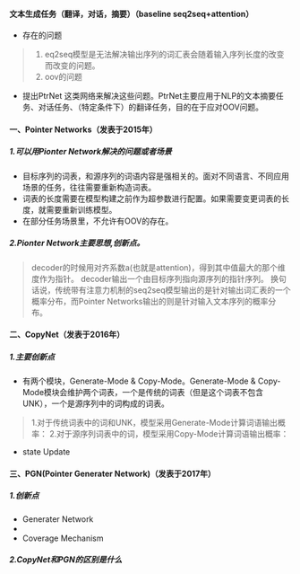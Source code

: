 #### 文本生成任务（翻译，对话，摘要）（baseline  seq2seq+attention）
+ 存在的问题
> 1. eq2seq模型是无法解决输出序列的词汇表会随着输入序列长度的改变而改变的问题。
> 2. oov的问题
+ 提出PtrNet 这类网络来解决这些问题。PtrNet主要应用于NLP的文本摘要任务、对话任务、（特定条件下）的翻译任务，目的在于应对OOV问题。
#### 一、Pointer Networks（发表于2015年）
##### 1.可以用Pionter Network解决的问题或者场景
+ 目标序列的词表，和源序列的词语内容是强相关的。面对不同语言、不同应用场景的任务，往往需要重新构造词表。
+ 词表的长度需要在模型构建之前作为超参数进行配置。如果需要变更词表的长度，就需要重新训练模型。
+ 在部分任务场景里，不允许有OOV的存在。
##### 2.Pionter Network主要思想,创新点。
> decoder的时候用对齐系数a(也就是attention)，得到其中值最大的那个维度作为指针。
> decoder输出一个由目标序列指向源序列的指针序列。
> 换句话说，传统带有注意力机制的seq2seq模型输出的是针对输出词汇表的一个概率分布，而Pointer Networks输出的则是针对输入文本序列的概率分布。
#### 二、CopyNet（发表于2016年）
##### 1.主要创新点
+ 有两个模块，Generate-Mode & Copy-Mode。Generate-Mode & Copy-Mode模块会维护两个词表，一个是传统的词表（但是这个词表不包含UNK），一个是源序列中的词构成的词表。
> 1.对于传统词表中的词和UNK，模型采用Generate-Mode计算词语输出概率：
> 2.对于源序列词表中的词，模型采用Copy-Mode计算词语输出概率：
+ state Update
#### 三、PGN(Pointer Generater Network)（发表于2017年）
##### 1.创新点
+ Generater Network
+ 
+ Coverage Mechanism
##### 2.CopyNet和PGN的区别是什么
